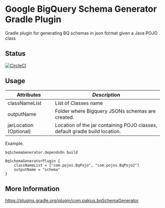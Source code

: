 # Google BigQuery Schema Generator Gradle Plugin

Gradle plugin for generating BQ schemas in json format given a Java POJO class

## Status

[![CircleCI](https://circleci.com/gh/fjbecerra/bigquery-schema-generator-gradle-plugin.svg?style=svg)](https://circleci.com/gh/fjbecerra/bigquery-schema-generator-gradle-plugin)

## Usage

**Attributes** | *Description*
--- | ---
classNameList | List of Classes name
outputName | Folder where Bigquery JSONs schemas are created.
jarLocation (Optional) | Location of the jar containing POJO classes, default gradle build location.
                           
Example.

```
bqSchemaGenerator.dependsOn build

BqSchemaGeneratorPlugin {
    classNameList = ["com.pojos.BqPojo", "com.pojos.BqPojo2"]
    outputName = "schema"
}
```

## More Information

https://plugins.gradle.org/plugin/com.pakius.bqSchemaGenerator
